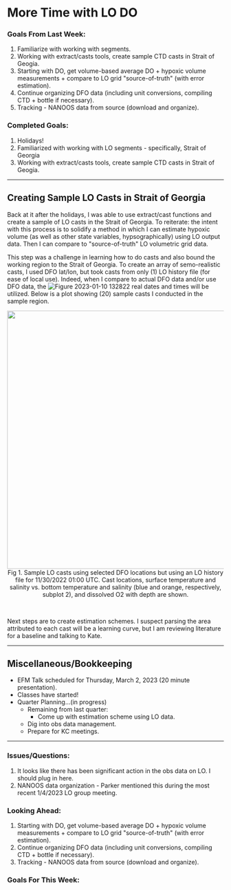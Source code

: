 # More Time with LO DO

### Goals From Last Week:
1. Familiarize with working with segments.
2. Working with extract/casts tools, create sample CTD casts in Strait of Geogia.
3. Starting with DO, get volume-based average DO + hypoxic volume measurements + compare to LO grid "source-of-truth" (with error estimation).
4. Continue organizing DFO data (including unit conversions, compiling CTD + bottle if necessary).
5. Tracking - NANOOS data from source (download and organize).

### Completed Goals:
1. Holidays!
2. Familiarized with working with LO segments - specifically, Strait of Georgia
3. Working with extract/casts tools, create sample CTD casts in Strait of Geogia.

---

## Creating Sample LO Casts in Strait of Georgia

Back at it after the holidays, I was able to use extract/cast functions and create a sample of LO casts in the Strait of Georgia. To reiterate: the intent with this process is to solidify a method in which I can estimate hypoxic volume (as well as other state variables, hypsographically) using LO output data. Then I can compare to "source-of-truth" LO volumetric grid data.

This step was a challenge in learning how to do casts and also bound the working region to the Strait of Georgia. To create an array of semo-realistic casts, I used DFO lat/lon, but took casts from only (1) LO history file (for ease of local use). Indeed, when I compare to actual DFO data and/or use DFO data, the ![Figure 2023-01-10 132822](https://user-images.githubusercontent.com/55995675/211668689-3a30a6b9-73aa-4130-bc23-98a3f7db5bcc.png)
real dates and times will be utilized. Below is a plot showing (20) sample casts I conducted in the sample region.

<p style="text-align:center;"><img src="https://user-images.githubusercontent.com/55995675/211668689-3a30a6b9-73aa-4130-bc23-98a3f7db5bcc.png" width="600"/><br>Fig 1. Sample LO casts using selected DFO locations but using an LO history file for 11/30/2022 01:00 UTC. Cast locations, surface temperature and salinity vs. bottom temperature and salinity (blue and orange, respectively, subplot 2), and dissolved O2 with depth are shown. </p><br>

Next steps are to create estimation schemes. I suspect parsing the area attributed to each cast will be a learning curve, but I am reviewing literature for a baseline and talking to Kate.

---

## Miscellaneous/Bookkeeping 
* EFM Talk scheduled for Thursday, March 2, 2023 (20 minute presentation).
* Classes have started!
* Quarter Planning...(in progress)
  * Remaining from last quarter:
    * Come up with estimation scheme using LO data.
  * Dig into obs data management.
  * Prepare for KC meetings.

---

### Issues/Questions:
1. It looks like there has been significant action in the obs data on LO. I should plug in here.
2. NANOOS data organization - Parker mentioned this during the most recent 1/4/2023 LO group meeting.

### Looking Ahead:
1. Starting with DO, get volume-based average DO + hypoxic volume measurements + compare to LO grid "source-of-truth" (with error estimation).
2. Continue organizing DFO data (including unit conversions, compiling CTD + bottle if necessary).
3. Tracking - NANOOS data from source (download and organize).

### Goals For This Week:

